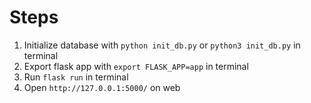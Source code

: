 # Steps
1. Initialize database with `python init_db.py` or `python3 init_db.py` in terminal
2. Export flask app with `export FLASK_APP=app` in terminal
3. Run `flask run` in terminal
4. Open `http://127.0.0.1:5000/` on web